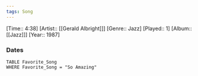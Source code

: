 ```yaml
---
tags: Song  
---
```

[Time:: 4:38]
[Artist:: [[Gerald Albright]]]
[Genre:: Jazz]
[Played:: 1]
[Album:: [[Jazz]]]
[Year:: 1987]
### Dates
````dataview
TABLE Favorite_Song
WHERE Favorite_Song = "So Amazing"
````